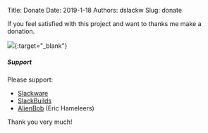 Title: Donate
Date: 2019-1-18
Authors: dslackw
Slug: donate

If you feel satisfied with this project and want to thanks me make a donation.

[<img src="https://gitlab.com/dslackw/images/raw/master/donate/paypaldonate.png">](https://www.paypal.me/dslackw){:target="_blank"}


##### Support

Please support:
- [Slackware](https://paypal.me/volkerdi)
- [SlackBuilds](https://slackbuilds.org/contributors/)
- [AlienBob](https://alien.slackbook.org/blog/) (Eric Hameleers)


Thank you very much!


